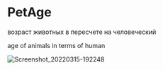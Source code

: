 # PetAge

 возраст животных в пересчете на человеческий
 
 age of animals in terms of human
 
![Screenshot_20220315-192248](https://user-images.githubusercontent.com/46117076/158425127-0891e146-d231-4225-b0ea-d35cd9fe2bf2.png)
